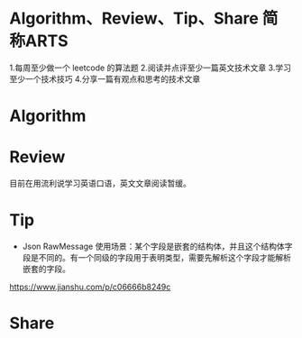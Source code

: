 # Algorithm、Review、Tip、Share 简称ARTS

1.每周至少做一个 leetcode 的算法题 2.阅读并点评至少一篇英文技术文章 3.学习至少一个技术技巧 4.分享一篇有观点和思考的技术文章

# Algorithm

# Review
目前在用流利说学习英语口语，英文文章阅读暂缓。

# Tip


* Json RawMessage
使用场景：某个字段是嵌套的结构体，并且这个结构体字段是不同的。有一个同级的字段用于表明类型，需要先解析这个字段才能解析嵌套的字段。

https://www.jianshu.com/p/c06666b8249c

# Share
